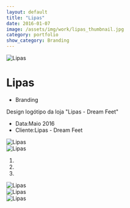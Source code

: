 ```yaml
---
layout: default
title: "Lipas"
date: 2016-01-07
image: /assets/img/work/lipas_thumbnail.jpg
category: portfolio
show_category: Branding
---
```


<div class="main-outer">
    <div class="container-fluid">
        <div class="row">
            <div class="col-md-12">
                <div class="title-image"><img src="{{ "/assets/img/work/lipas_apresentacao.jpg" | prepend: site.baseurl }}" alt="Lipas"></div>
            </div>
        </div>
        <div class="row">
            <div class="col-md-9">
                <div class="description">
                    <h1>Lipas</h1>
                    <ul class="categories">
                        <li>Branding</li>
                    </ul>
                    <p>Design logótipo da loja "Lipas - Dream Feet"</p>
                </div>
            </div>
            <div class="col-md-3">
                <div class="details">
                    <ul>
                        <li>Data:<span>Maio 2016</span></li>
                        <li>Cliente:<span>Lipas - Dream Feet</span></li>
                    </ul>
                </div>
            </div>
        </div>
        <div class="row">
            <div class="col-md-6">
                <div class="project-image">
                    <img src="{{ "/assets/img/work/lipas_positivo.png" | prepend: site.baseurl }}" alt="Lipas">
                </div>
            </div>
            <div class="col-md-6">
                <div class="project-image">
                    <img src="{{ "/assets/img/work/lipas_negativo.png" | prepend: site.baseurl }}" alt="Lipas">
                </div>
            </div>
        </div>
        <div class="row">
            <div class="col-md-12">
                <div class="carousel slide" id="project-carousel">
                    <ol class="carousel-indicators">
                        <li class="active" data-target=".carousel" data-slide-to="0"></li>
                        <li data-target=".carousel" data-slide-to="1"></li>
                        <li data-target=".carousel" data-slide-to="2"></li>
                    </ol>
                    <div class="carousel-inner">
                        <div class="item active"><img src="{{ "/assets/img/work/lipas_slide_1.jpg" | prepend: site.baseurl }}" alt="Lipas"></div>
                        <div class="item"><img src="{{ "/assets/img/work/lipas_slide_2.jpg" | prepend: site.baseurl }}" alt="Lipas"></div>
                        <div class="item"><img src="{{ "/assets/img/work/lipas_slide_3.jpg" | prepend: site.baseurl }}" alt="Lipas"></div>
                    </div>
                </div>
            </div>
        </div>
    </div>
</div>

<script>
    function setBodyId() {
        document.body.id = 'project-page';
    }
    
    window.onload = setBodyId;
    window.onresize = setBodyId;
</script>